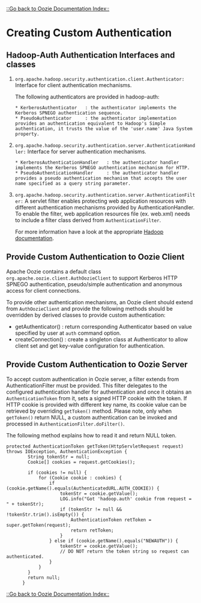 

[::Go back to Oozie Documentation Index::](index.html)

# Creating Custom Authentication

<!-- MACRO{toc|fromDepth=1|toDepth=4} -->

## Hadoop-Auth Authentication Interfaces and classes

1. `org.apache.hadoop.security.authentication.client.Authenticator:` Interface for client authentication mechanisms.

    The following authenticators are provided in hadoop-auth:

       * KerberosAuthenticator   : the authenticator implements the Kerberos SPNEGO authentication sequence.
       * PseudoAuthenticator     : the authenticator implementation provides an authentication equivalent to Hadoop's Simple
       authentication, it trusts the value of the 'user.name' Java System property.

2. `org.apache.hadoop.security.authentication.server.AuthenticationHandler:` Interface for server authentication mechanisms.

       * KerberosAuthenticationHandler   : the authenticator handler implements the Kerberos SPNEGO authentication mechanism for HTTP.
       * PseudoAuthenticationHandler     : the authenticator handler provides a pseudo authentication mechanism that accepts the user
       name specified as a query string parameter.

3. `org.apache.hadoop.security.authentication.server.AuthenticationFilter:` A servlet filter enables protecting web application
    resources with different authentication mechanisms provided by AuthenticationHandler. To enable the filter, web application
    resources file (ex. web.xml) needs to include a filter class derived from `AuthenticationFilter`.

    For more information have a look at the appropriate
    [Hadoop documentation](https://hadoop.apache.org/docs/r2.8.5/hadoop-auth/index.html).

## Provide Custom Authentication to Oozie Client

Apache Oozie contains a default class `org.apache.oozie.client.AuthOozieClient` to support Kerberos HTTP SPNEGO authentication,
pseudo/simple authentication and anonymous access for client connections.

To provide other authentication mechanisms, an Oozie client should extend from `AuthOozieClient` and provide the following
methods should be overridden by derived classes to provide custom authentication:

   * getAuthenticator()   : return corresponding Authenticator based on value specified by user at `auth` command option.
   * createConnection()   : create a singleton class at Authenticator to allow client set and get key-value configuration for
   authentication.

## Provide Custom Authentication to Oozie Server

To accept custom authentication in Oozie server, a filter extends from AuthenticationFilter must be provided. This filter
delegates to the configured authentication handler for authentication and once it obtains an `AuthenticationToken` from it, sets
a signed HTTP cookie with the token. If HTTP cookie is provided with different key name, its cookie value can be retrieved by
overriding `getToken()` method. Please note, only when `getToken()` return NULL, a custom authentication can be invoked and
processed in `AuthenticationFilter.doFilter()`.

The following method explains how to read it and return NULL token.

```
protected AuthenticationToken getToken(HttpServletRequest request) throws IOException, AuthenticationException {
        String tokenStr = null;
        Cookie[] cookies = request.getCookies();

        if (cookies != null) {
            for (Cookie cookie : cookies) {
                if (cookie.getName().equals(AuthenticatedURL.AUTH_COOKIE)) {
                    tokenStr = cookie.getValue();
                    LOG.info("Got 'hadoop.auth' cookie from request = " + tokenStr);
                    if (tokenStr != null && !tokenStr.trim().isEmpty()) {
                        AuthenticationToken retToken = super.getToken(request);
                        return retToken;
                    }
                } else if (cookie.getName().equals("NEWAUTH")) {
                    tokenStr = cookie.getValue();
                    // DO NOT return the token string so request can authenticated.
                }
            }
        }
        return null;
      }
```

[::Go back to Oozie Documentation Index::](index.html)


